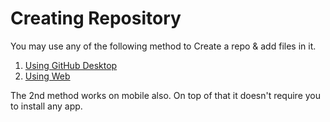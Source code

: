# Creating Repository

You may use any of the following method to Create a repo & add files in it.

1.  [Using GitHub Desktop](/Creating%20Repo/Using%20GitHub%20Desktop.md)
2.  [Using Web](Creating%20Repo/Using%20Website%20(works%20on%20mobile%20also).md)

The 2nd method works on mobile also. On top of that it doesn't require you to install any app.

